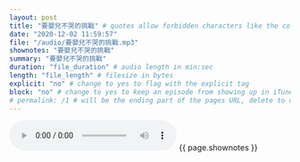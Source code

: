 ```yaml
---
layout: post
title: "要嬰兒不哭的挑戰" # quotes allow forbidden characters like the colon
date: "2020-12-02 11:59:57"
file: "/audio/要嬰兒不哭的挑戰.mp3"
shownotes: "要嬰兒不哭的挑戰"
summary: "要嬰兒不哭的挑戰"
duration: "file_duration" # audio length in min:sec
length: "file_length" # filesize in bytes
explicit: "no" # change to yes to flag with the explicit tag
block: "no" # change to yes to keep an episode from showing up in iTunes
# permalink: /1 # will be the ending part of the pages URL, delete to default to the title
---
```


<audio controls>
<source src="{{site.url}}{{site.baseurl}}{{ page.file }}" type="audio/x-mp3">
Your browser does not support the audio element.
</audio>
{{ page.shownotes }}
